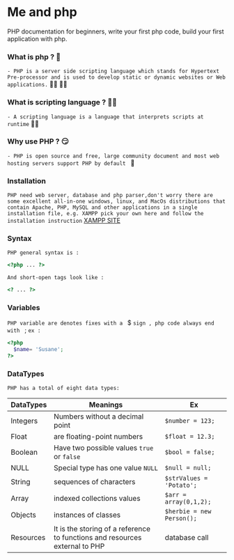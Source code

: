 # Me and php
PHP documentation for beginners, write your first php code, build your first application with php.

### What is php ? 🤔

`- PHP is a server side scripting language which stands for Hypertext Pre-processor and is used to develop static or dynamic websites or Web applications.` 👨‍💻  👩‍💻

### What is scripting language ? 🕵️‍♂️

`- A scripting language is a language that interprets scripts at runtime`  👨‍🏫

### Why use PHP ? 😏

`- PHP is open source and free, large community document and most web hosting servers support PHP by default ` 🤗

### Installation

`PHP need web server, database and php parser,don't worry there are some excellent all-in-one windows, linux, and MacOs distributions that contain Apache, PHP, MySQL and other applications in a single installation file, e.g. XAMPP pick your own here and follow the installation instruction` [XAMPP SITE](https://www.apachefriends.org/fr/index.html)

### Syntax
`PHP general syntax is :`
```php
<?php ... ?>
```
`And short-open tags look like :`
```php
<? ... ?>
```

### Variables
`PHP variable are denotes fixes with a ` $ `sign , php code always end with ` ; `ex :` 
```php
<?php
  $name= 'Susane';
?>
```

### DataTypes
`PHP has a total of eight data types:`

DataTypes  | Meanings | Ex
------------ | ------------- | -------------
Integers | Numbers without a decimal point | `$number = 123;`
Float | are floating-point numbers | `$float = 12.3;`
Boolean | Have two possible values `true` or `false` | `$bool = false;`
NULL |Special type has one value `NULL` | `$null = null;`
String | sequences of characters | `$strValues = 'Potato';`
Array | indexed collections values | `$arr = array(0,1,2);`
Objects | instances of classes | `$herbie = new Person();`
Resources | It is the storing of a reference to functions and resources external to PHP | database call
